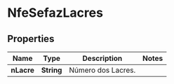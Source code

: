 

# NfeSefazLacres


## Properties

| Name | Type | Description | Notes |
|------------ | ------------- | ------------- | -------------|
|**nLacre** | **String** | Número dos Lacres. |  |



